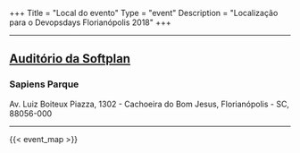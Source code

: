 +++
Title = "Local do evento"
Type = "event"
Description = "Localização para o Devopsdays Florianópolis 2018"
+++

<div class = "row">
  <div class = "col">
    <hr />
    <h2><a href="https://www.softplan.com.br/contato/">Auditório da Softplan</a></h2>
    <h3>Sapiens Parque</h3>
    Av. Luiz Boiteux Piazza, 1302 - Cachoeira do Bom Jesus, Florianópolis - SC, 88056-000
    <hr />
  </div>
</div>

{{< event_map >}}

<p></p>
